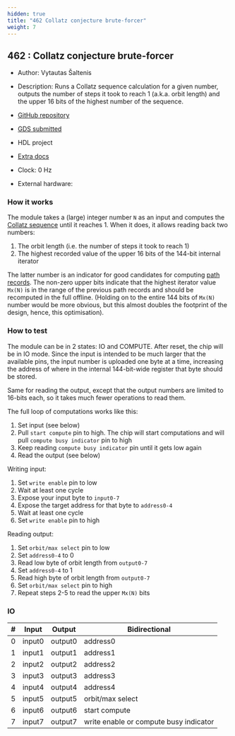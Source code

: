 ```yaml
---
hidden: true
title: "462 Collatz conjecture brute-forcer"
weight: 7
---
```


## 462 : Collatz conjecture brute-forcer

* Author: Vytautas Šaltenis
* Description: Runs a Collatz sequence calculation for a given number, outputs the number
of steps it took to reach 1 (a.k.a. orbit length) and the upper 16 bits of
the highest number of the sequence.

* [GitHub repository](https://github.com/rtfb/tt05-collatz)
* [GDS submitted](https://github.com/rtfb/tt05-collatz/actions/runs/6523335236)
* HDL project
* [Extra docs](https://github.com/rtfb/tt05-collatz/blob/main/README.md)
* Clock: 0 Hz
* External hardware: 



### How it works

The module takes a (large) integer number `N` as an input and computes the
[Collatz sequence][1] until it reaches 1. When it does, it allows reading
back two numbers:

1) The orbit length (i.e. the number of steps it took to reach 1)
2) The highest recorded value of the upper 16 bits of the 144-bit internal
   iterator

The latter number is an indicator for good candidates for computing [path
records][2]. The non-zero upper bits indicate that the highest iterator
value `Mx(N)` is in the range of the previous path records and should be
recomputed in the full offline. (Holding on to the entire 144 bits of
`Mx(N)` number would be more obvious, but this almost doubles the footprint
of the design, hence, this optimisation).

[1]: https://en.wikipedia.org/wiki/Collatz_conjecture

[2]: http://www.ericr.nl/wondrous/pathrecs.html


### How to test

The module can be in 2 states: IO and COMPUTE. After reset, the chip will
be in IO mode. Since the input is intended to be much larger that the
available pins, the input number is uploaded one byte at a time,
increasing the address of where in the internal 144-bit-wide register that
byte should be stored.

Same for reading the output, except that the output numbers are limited to
16-bits each, so it takes much fewer operations to read them.

The full loop of computations works like this:

1) Set input (see below)
2) Pull `start compute` pin to high. The chip will start computations and
   will pull `compute busy indicator` pin to high
3) Keep reading `compute busy indicator` pin until it gets low again
4) Read the output (see below)

Writing input:

1) Set `write enable` pin to low
2) Wait at least one cycle
3) Expose your input byte to `input0-7`
4) Expose the target address for that byte to `address0-4`
5) Wait at least one cycle
6) Set `write enable` pin to high

Reading output:

1) Set `orbit/max select` pin to low
2) Set `address0-4` to 0
3) Read low byte of orbit length from `output0-7`
4) Set `address0-4` to 1
5) Read high byte of orbit length from `output0-7`
6) Set `orbit/max select` pin to high
7) Repeat steps 2-5 to read the upper `Mx(N)` bits


### IO

| # | Input        | Output       | Bidirectional      |
|---|--------------|--------------| -------------------|
| 0 | input0  | output0 | address0 |
| 1 | input1  | output1 | address1 |
| 2 | input2  | output2 | address2 |
| 3 | input3  | output3 | address3 |
| 4 | input4  | output4 | address4 |
| 5 | input5  | output5 | orbit/max select |
| 6 | input6  | output6 | start compute |
| 7 | input7  | output7 | write enable or compute busy indicator |
